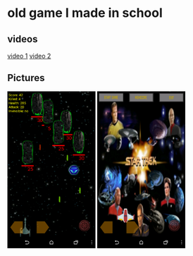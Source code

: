 # old game I made in school

## videos
[video 1](https://www.youtube.com/watch?v=fopterqDDrY)
[video 2](https://www.youtube.com/watch?v=xy7XFmUEB0c)

## Pictures

<img src = "https://github.com/Mastermindzh/star-trek-shoot-em-up/blob/master/github/game.png?raw=true" width="200" /> 
<img src = "https://github.com/Mastermindzh/star-trek-shoot-em-up/blob/master/github/home.png?raw=true" width="200" /> 
